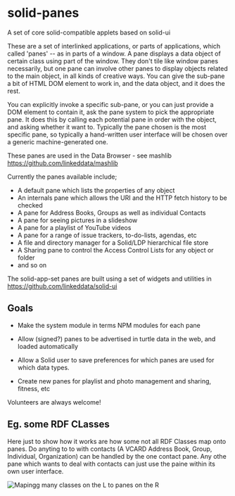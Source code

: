 # solid-panes
A set of core solid-compatible applets based on solid-ui

These are a set of interlinked applications, or parts of applications, 
which called 'panes' -- as in parts of a window.  A pane displays a data object of certain class using part of the window.
They don't tile like window panes necessarily, but one pane can involve other panes to display
objects related to the main object, in all kinds of creative ways. You can give the sub-pane a bit of 
HTML DOM element to work in, and the data object, and it does the rest. 

You can explicitly invoke a specific sub-pane, or you can just provide a DOM element to contain it, 
ask the pane system to pick the appropriate pane.  It does this by calling each potential pane in order
with the object, and asking whether it want to. Typically the pane chosen is the most specific pane, 
so typically a hand-written user interface will be chosen over a generic machine-generated one.

These panes are used in the Data Browser - see mashlib https://github.com/linkeddata/mashlib

Currently the panes available include;

- A default pane which lists the properties of any object
- An internals pane which allows the URI and the HTTP fetch history to be checked
- A pane for Address Books, Groups as well as individual Contacts 
- A pane for seeing pictures in a slideshow
- A pane for a playlist of YouTube videos
- A pane for a range of issue trackers, to-do-lists, agendas, etc
- A file and directory manager for a Solid/LDP hierarchical file store
- A Sharing pane to control the Access Control Lists for any object or folder
- and so on

The solid-app-set panes are built using a set of widgets and utilities in https://github.com/linkeddata/solid-ui

## Goals

- Make the system module in terms NPM modules for each pane

- Allow (signed?) panes to be advertised in turtle data in the web, and loaded automatically

- Allow a Solid user to save preferences for which panes are used for which data types.

- Create new panes for playlist and photo management and sharing, fitness, etc

Volunteers are always welcome!

## Eg. some RDF CLasses

Here just to show how it works are how some not all RDF Classes map onto panes.  Do anyting to to with
contacts (A VCARD Address Book, Group, Individual, Organization) can be handled by the one contact
pane.  Any othe pane which wants to deal with contacts can just use the paine within its own user interface.


![Mapingg many classes on the L to panes on the R](https://solid.github.io//solid-panes/doc/images/panes-for-classes.svg)


